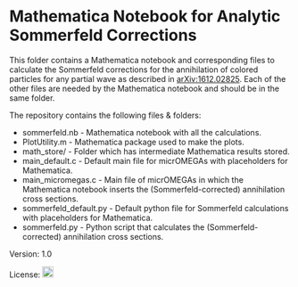 Mathematica Notebook for Analytic Sommerfeld Corrections
===========
This folder contains a Mathematica notebook and corresponding files to calculate the Sommerfeld corrections for the annihilation of colored particles for any partial wave as described in [arXiv:1612.02825](https://arxiv.org/abs/1612.02825). Each of the other files are needed by the Mathematica notebook and should be in the same folder.

The repository contains the following files & folders:
* sommerfeld.nb         - Mathematica notebook with all the calculations.
* PlotUtility.m         - Mathematica package used to make the plots.
* math_store/           - Folder which has intermediate Mathematica results stored.
* main_default.c        - Default main file for micrOMEGAs with placeholders for Mathematica.
* main_micromegas.c     - Main file of micrOMEGAs in which the Mathematica notebook inserts the (Sommerfeld-corrected) annihilation cross sections.
* sommerfeld_default.py - Default python file for Sommerfeld calculations with placeholders for Mathematica.
* sommerfeld.py         - Python script that calculates the (Sommerfeld-corrected) annihilation cross sections.

Version: 1.0

License: <a rel="license" href="http://creativecommons.org/licenses/by/4.0/"><img alt="Creative Commons License" style="border-width:0"  height=20 src="http://i.creativecommons.org/l/by/4.0/88x31.png"/></a>
